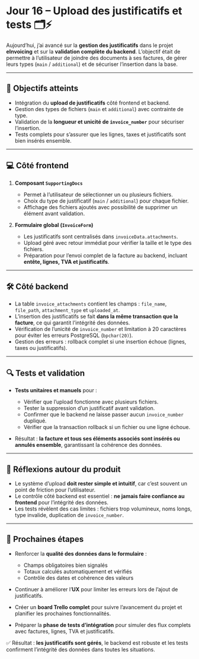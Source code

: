 # Jour 16 – Upload des justificatifs et tests 🗂️⚡

Aujourd’hui, j’ai avancé sur la **gestion des justificatifs** dans le projet **eInvoicing** et sur la **validation complète du backend**. L’objectif était de permettre à l’utilisateur de joindre des documents à ses factures, de gérer leurs types (`main` / `additional`) et de sécuriser l’insertion dans la base.

---

## 🎯 Objectifs atteints

- Intégration du **upload de justificatifs** côté frontend et backend.  
- Gestion des types de fichiers (`main` et `additional`) avec contrainte de type.  
- Validation de la **longueur et unicité de `invoice_number`** pour sécuriser l’insertion.  
- Tests complets pour s’assurer que les lignes, taxes et justificatifs sont bien insérés ensemble.

---

## 💻 Côté frontend

1. **Composant `SupportingDocs`**
   - Permet à l’utilisateur de sélectionner un ou plusieurs fichiers.  
   - Choix du type de justificatif (`main` / `additional`) pour chaque fichier.  
   - Affichage des fichiers ajoutés avec possibilité de supprimer un élément avant validation.  

2. **Formulaire global (`InvoiceForm`)**
   - Les justificatifs sont centralisés dans `invoiceData.attachments`.  
   - Upload géré avec retour immédiat pour vérifier la taille et le type des fichiers.  
   - Préparation pour l’envoi complet de la facture au backend, incluant **entête, lignes, TVA et justificatifs**.

---

## 🛠 Côté backend

- La table `invoice_attachments` contient les champs : `file_name`, `file_path`, `attachment_type` et `uploaded_at`.  
- L’insertion des justificatifs se fait **dans la même transaction que la facture**, ce qui garantit l’intégrité des données.  
- Vérification de l’unicité de `invoice_number` et limitation à 20 caractères pour éviter les erreurs PostgreSQL (`bpchar(20)`).  
- Gestion des erreurs : rollback complet si une insertion échoue (lignes, taxes ou justificatifs).

---

## 🔍 Tests et validation

- **Tests unitaires et manuels** pour :  
  - Vérifier que l’upload fonctionne avec plusieurs fichiers.  
  - Tester la suppression d’un justificatif avant validation.  
  - Confirmer que le backend ne laisse passer aucun `invoice_number` dupliqué.  
  - Vérifier que la transaction rollback si un fichier ou une ligne échoue.  

- Résultat : **la facture et tous ses éléments associés sont insérés ou annulés ensemble**, garantissant la cohérence des données.

---

## 🌿 Réflexions autour du produit

- Le système d’upload **doit rester simple et intuitif**, car c’est souvent un point de friction pour l’utilisateur.  
- Le contrôle côté backend est essentiel : **ne jamais faire confiance au frontend** pour l’intégrité des données.  
- Les tests révèlent des cas limites : fichiers trop volumineux, noms longs, type invalide, duplication de `invoice_number`.  

---

## 🚀 Prochaines étapes

- Renforcer la **qualité des données dans le formulaire** :  
  - Champs obligatoires bien signalés  
  - Totaux calculés automatiquement et vérifiés  
  - Contrôle des dates et cohérence des valeurs  

- Continuer à améliorer l’**UX** pour limiter les erreurs lors de l’ajout de justificatifs.  
- Créer un **board Trello complet** pour suivre l’avancement du projet et planifier les prochaines fonctionnalités.  
- Préparer la **phase de tests d’intégration** pour simuler des flux complets avec factures, lignes, TVA et justificatifs.

✅ Résultat : **les justificatifs sont gérés**, le backend est robuste et les tests confirment l’intégrité des données dans toutes les situations.
